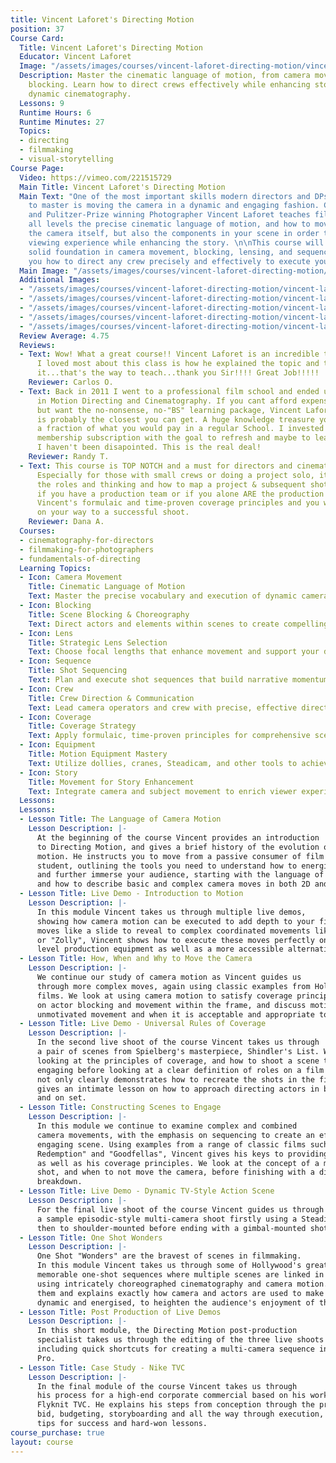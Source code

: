 ```yaml
---
title: Vincent Laforet's Directing Motion
position: 37
Course Card:
  Title: Vincent Laforet's Directing Motion
  Educator: Vincent Laforet
  Image: "/assets/images/courses/vincent-laforet-directing-motion/vincent-laforet-directing-motion.jpg"
  Description: Master the cinematic language of motion, from camera movement to scene
    blocking. Learn how to direct crews effectively while enhancing story through
    dynamic cinematography.
  Lessons: 9
  Runtime Hours: 6
  Runtime Minutes: 27
  Topics:
  - directing
  - filmmaking
  - visual-storytelling
Course Page:
  Video: https://vimeo.com/221515729
  Main Title: Vincent Laforet's Directing Motion
  Main Text: "One of the most important skills modern directors and DPs are required
    to master is moving the camera in a dynamic and engaging fashion. Commercial Director
    and Pulitzer-Prize winning Photographer Vincent Laforet teaches filmmakers of
    all levels the precise cinematic language of motion, and how to move not only
    the camera itself, but also the components in your scene in order to bring a richer
    viewing experience while enhancing the story. \n\nThis course will give you a
    solid foundation in camera movement, blocking, lensing, and sequencing, and show
    you how to direct any crew precisely and effectively to execute your vision."
  Main Image: "/assets/images/courses/vincent-laforet-directing-motion/vincent-laforet-directing-motion-1.jpg"
  Additional Images:
  - "/assets/images/courses/vincent-laforet-directing-motion/vincent-laforet-directing-motion-2.jpg"
  - "/assets/images/courses/vincent-laforet-directing-motion/vincent-laforet-directing-motion-3.jpg"
  - "/assets/images/courses/vincent-laforet-directing-motion/vincent-laforet-directing-motion-4.jpg"
  - "/assets/images/courses/vincent-laforet-directing-motion/vincent-laforet-directing-motion-5.jpg"
  - "/assets/images/courses/vincent-laforet-directing-motion/vincent-laforet-directing-motion-6.jpg"
  Review Average: 4.75
  Reviews:
  - Text: Wow! What a great course!! Vincent Laforet is an incredible teacher!!! What
      I loved most about this class is how he explained the topic and them demoed
      it...that's the way to teach...thank you Sir!!!! Great Job!!!!!
    Reviewer: Carlos O.
  - Text: Back in 2011 I went to a professional film school and ended up with a Diploma
      in Motion Directing and Cinematography. If you cant afford expensive film school
      but want the no-nonsense, no-"BS" learning package, Vincent Laforet's course
      is probably the closest you can get. A huge knowledge treasure you can get for
      a fraction of what you would pay in a regular School. I invested in a one year
      membership subscription with the goal to refresh and maybe to learn new stuff.
      I haven't been disapointed. This is the real deal!
    Reviewer: Randy T.
  - Text: This course is TOP NOTCH and a must for directors and cinematographers.
      Especially for those with small crews or doing a project solo, it goes over
      the roles and thinking and how to map a project & subsequent shots out regardless
      if you have a production team or if you alone ARE the production team. Follow
      Vincent's formulaic and time-proven coverage principles and you will be well
      on your way to a successful shoot.
    Reviewer: Dana A.
  Courses:
  - cinematography-for-directors
  - filmmaking-for-photographers
  - fundamentals-of-directing
  Learning Topics:
  - Icon: Camera Movement
    Title: Cinematic Language of Motion
    Text: Master the precise vocabulary and execution of dynamic camera movement for storytelling.
  - Icon: Blocking
    Title: Scene Blocking & Choreography
    Text: Direct actors and elements within scenes to create compelling visual compositions.
  - Icon: Lens
    Title: Strategic Lens Selection
    Text: Choose focal lengths that enhance movement and support your directorial vision.
  - Icon: Sequence
    Title: Shot Sequencing
    Text: Plan and execute shot sequences that build narrative momentum through motion.
  - Icon: Crew
    Title: Crew Direction & Communication
    Text: Lead camera operators and crew with precise, effective direction to execute complex moves.
  - Icon: Coverage
    Title: Coverage Strategy
    Text: Apply formulaic, time-proven principles for comprehensive scene coverage regardless of crew size.
  - Icon: Equipment
    Title: Motion Equipment Mastery
    Text: Utilize dollies, cranes, Steadicam, and other tools to achieve professional camera movement.
  - Icon: Story
    Title: Movement for Story Enhancement
    Text: Integrate camera and subject movement to enrich viewer experience and support narrative.
  Lessons:
  Lessons:
  - Lesson Title: The Language of Camera Motion
    Lesson Description: |-
      At the beginning of the course Vincent provides an introduction
      to Directing Motion, and gives a brief history of the evolution of cinematic
      motion. He instructs you to move from a passive consumer of film to an active
      student, outlining the tools you need to understand how to energise the frame
      and further immerse your audience, starting with the language of camera motion
      and how to describe basic and complex camera moves in both 2D and 3D space.
  - Lesson Title: Live Demo - Introduction to Motion
    Lesson Description: |-
      In this module Vincent takes us through multiple live demos,
      showing how camera motion can be executed to add depth to your film. From simple
      moves like a slide to reveal to complex coordinated movements like a zoom-dolly
      or "Zolly", Vincent shows how to execute these moves perfectly on both Hollywood
      level production equipment as well as a more accessible alternative.
  - Lesson Title: How, When and Why to Move the Camera
    Lesson Description: |-
      We continue our study of camera motion as Vincent guides us
      through more complex moves, again using classic examples from Hollywood's greatest
      films. We look at using camera motion to satisfy coverage principles, touch
      on actor blocking and movement within the frame, and discuss motivated versus
      unmotivated movement and when it is acceptable and appropriate to use the latter.
  - Lesson Title: Live Demo - Universal Rules of Coverage
    Lesson Description: |-
      In the second live shoot of the course Vincent takes us through
      a pair of scenes from Spielberg's masterpiece, Shindler's List. We start by
      looking at the principles of coverage, and how to shoot a scene to make it more
      engaging before looking at a clear definition of roles on a film set. Vincent
      not only clearly demonstrates how to recreate the shots in the film, but also
      gives an intimate lesson on how to approach directing actors in both pre-production
      and on set.
  - Lesson Title: Constructing Scenes to Engage
    Lesson Description: |-
      In this module we continue to examine complex and combined
      camera movements, with the emphasis on sequencing to create an effective and
      engaging scene. Using examples from a range of classic films such as "The Shawshank
      Redemption" and "Goodfellas", Vincent gives his keys to providing a rich frame,
      as well as his coverage principles. We look at the concept of a moving master
      shot, and when to not move the camera, before finishing with a director's script
      breakdown.
  - Lesson Title: Live Demo - Dynamic TV-Style Action Scene
    Lesson Description: |-
      For the final live shoot of the course Vincent guides us through
      a sample episodic-style multi-camera shoot firstly using a Steadicam stabilizer,
      then to shoulder-mounted before ending with a gimbal-mounted shot.
  - Lesson Title: One Shot Wonders
    Lesson Description: |-
      One Shot "Wonders" are the bravest of scenes in filmmaking.
      In this module Vincent takes us through some of Hollywood's greatest and most
      memorable one-shot sequences where multiple scenes are linked in a single take,
      using intricately choreographed cinematography and camera motion. He deconstructs
      them and explains exactly how camera and actors are used to make every frame
      dynamic and energised, to heighten the audience's enjoyment of the piece.
  - Lesson Title: Post Production of Live Demos
    Lesson Description: |-
      In this short module, the Directing Motion post-production
      specialist takes us through the editing of the three live shoots from the course,
      including quick shortcuts for creating a multi-camera sequence in Adobe Premiere
      Pro.
  - Lesson Title: Case Study - Nike TVC
    Lesson Description: |-
      In the final module of the course Vincent takes us through
      his process for a high-end corporate commercial based on his work on the Nike
      Flyknit TVC. He explains his steps from conception through the proposal and
      bid, budgeting, storyboarding and all the way through execution, sharing his
      tips for success and hard-won lessons.
course_purchase: true
layout: course
---
```


